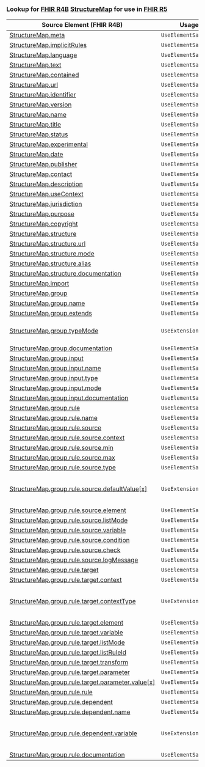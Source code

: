 ### Lookup for [FHIR R4B](https://hl7.org/fhir/R4B/) [StructureMap](https://hl7.org/fhir/R4B/StructureMap.html) for use in [FHIR R5](https://hl7.org/fhir/R5/)

| Source Element (FHIR R4B) | Usage | Target |
| -------------- | ----- | ------ |
| [StructureMap.meta](https://hl7.org/fhir/R4B/StructureMap.html#resource) | `UseElementSameName` | [StructureMap.meta](https://hl7.org/fhir/R5/StructureMap.html#resource) |
| [StructureMap.implicitRules](https://hl7.org/fhir/R4B/StructureMap.html#resource) | `UseElementSameName` | [StructureMap.implicitRules](https://hl7.org/fhir/R5/StructureMap.html#resource) |
| [StructureMap.language](https://hl7.org/fhir/R4B/StructureMap.html#resource) | `UseElementSameName` | [StructureMap.language](https://hl7.org/fhir/R5/StructureMap.html#resource) |
| [StructureMap.text](https://hl7.org/fhir/R4B/StructureMap.html#resource) | `UseElementSameName` | [StructureMap.text](https://hl7.org/fhir/R5/StructureMap.html#resource) |
| [StructureMap.contained](https://hl7.org/fhir/R4B/StructureMap.html#resource) | `UseElementSameName` | [StructureMap.contained](https://hl7.org/fhir/R5/StructureMap.html#resource) |
| [StructureMap.url](https://hl7.org/fhir/R4B/StructureMap.html#resource) | `UseElementSameName` | [StructureMap.url](https://hl7.org/fhir/R5/StructureMap.html#resource) |
| [StructureMap.identifier](https://hl7.org/fhir/R4B/StructureMap.html#resource) | `UseElementSameName` | [StructureMap.identifier](https://hl7.org/fhir/R5/StructureMap.html#resource) |
| [StructureMap.version](https://hl7.org/fhir/R4B/StructureMap.html#resource) | `UseElementSameName` | [StructureMap.version](https://hl7.org/fhir/R5/StructureMap.html#resource) |
| [StructureMap.name](https://hl7.org/fhir/R4B/StructureMap.html#resource) | `UseElementSameName` | [StructureMap.name](https://hl7.org/fhir/R5/StructureMap.html#resource) |
| [StructureMap.title](https://hl7.org/fhir/R4B/StructureMap.html#resource) | `UseElementSameName` | [StructureMap.title](https://hl7.org/fhir/R5/StructureMap.html#resource) |
| [StructureMap.status](https://hl7.org/fhir/R4B/StructureMap.html#resource) | `UseElementSameName` | [StructureMap.status](https://hl7.org/fhir/R5/StructureMap.html#resource) |
| [StructureMap.experimental](https://hl7.org/fhir/R4B/StructureMap.html#resource) | `UseElementSameName` | [StructureMap.experimental](https://hl7.org/fhir/R5/StructureMap.html#resource) |
| [StructureMap.date](https://hl7.org/fhir/R4B/StructureMap.html#resource) | `UseElementSameName` | [StructureMap.date](https://hl7.org/fhir/R5/StructureMap.html#resource) |
| [StructureMap.publisher](https://hl7.org/fhir/R4B/StructureMap.html#resource) | `UseElementSameName` | [StructureMap.publisher](https://hl7.org/fhir/R5/StructureMap.html#resource) |
| [StructureMap.contact](https://hl7.org/fhir/R4B/StructureMap.html#resource) | `UseElementSameName` | [StructureMap.contact](https://hl7.org/fhir/R5/StructureMap.html#resource) |
| [StructureMap.description](https://hl7.org/fhir/R4B/StructureMap.html#resource) | `UseElementSameName` | [StructureMap.description](https://hl7.org/fhir/R5/StructureMap.html#resource) |
| [StructureMap.useContext](https://hl7.org/fhir/R4B/StructureMap.html#resource) | `UseElementSameName` | [StructureMap.useContext](https://hl7.org/fhir/R5/StructureMap.html#resource) |
| [StructureMap.jurisdiction](https://hl7.org/fhir/R4B/StructureMap.html#resource) | `UseElementSameName` | [StructureMap.jurisdiction](https://hl7.org/fhir/R5/StructureMap.html#resource) |
| [StructureMap.purpose](https://hl7.org/fhir/R4B/StructureMap.html#resource) | `UseElementSameName` | [StructureMap.purpose](https://hl7.org/fhir/R5/StructureMap.html#resource) |
| [StructureMap.copyright](https://hl7.org/fhir/R4B/StructureMap.html#resource) | `UseElementSameName` | [StructureMap.copyright](https://hl7.org/fhir/R5/StructureMap.html#resource) |
| [StructureMap.structure](https://hl7.org/fhir/R4B/StructureMap.html#resource) | `UseElementSameName` | [StructureMap.structure](https://hl7.org/fhir/R5/StructureMap.html#resource) |
| [StructureMap.structure.url](https://hl7.org/fhir/R4B/StructureMap.html#resource) | `UseElementSameName` | [StructureMap.structure.url](https://hl7.org/fhir/R5/StructureMap.html#resource) |
| [StructureMap.structure.mode](https://hl7.org/fhir/R4B/StructureMap.html#resource) | `UseElementSameName` | [StructureMap.structure.mode](https://hl7.org/fhir/R5/StructureMap.html#resource) |
| [StructureMap.structure.alias](https://hl7.org/fhir/R4B/StructureMap.html#resource) | `UseElementSameName` | [StructureMap.structure.alias](https://hl7.org/fhir/R5/StructureMap.html#resource) |
| [StructureMap.structure.documentation](https://hl7.org/fhir/R4B/StructureMap.html#resource) | `UseElementSameName` | [StructureMap.structure.documentation](https://hl7.org/fhir/R5/StructureMap.html#resource) |
| [StructureMap.import](https://hl7.org/fhir/R4B/StructureMap.html#resource) | `UseElementSameName` | [StructureMap.import](https://hl7.org/fhir/R5/StructureMap.html#resource) |
| [StructureMap.group](https://hl7.org/fhir/R4B/StructureMap.html#resource) | `UseElementSameName` | [StructureMap.group](https://hl7.org/fhir/R5/StructureMap.html#resource) |
| [StructureMap.group.name](https://hl7.org/fhir/R4B/StructureMap.html#resource) | `UseElementSameName` | [StructureMap.group.name](https://hl7.org/fhir/R5/StructureMap.html#resource) |
| [StructureMap.group.extends](https://hl7.org/fhir/R4B/StructureMap.html#resource) | `UseElementSameName` | [StructureMap.group.extends](https://hl7.org/fhir/R5/StructureMap.html#resource) |
| [StructureMap.group.typeMode](https://hl7.org/fhir/R4B/StructureMap.html#resource) | `UseExtension` | [http://hl7.org/fhir/4.3/StructureDefinition/extension-StructureMap.group.typeMode](StructureDefinition-ext-R4B-StructureMap.gr.typeMode.html) |
| [StructureMap.group.documentation](https://hl7.org/fhir/R4B/StructureMap.html#resource) | `UseElementSameName` | [StructureMap.group.documentation](https://hl7.org/fhir/R5/StructureMap.html#resource) |
| [StructureMap.group.input](https://hl7.org/fhir/R4B/StructureMap.html#resource) | `UseElementSameName` | [StructureMap.group.input](https://hl7.org/fhir/R5/StructureMap.html#resource) |
| [StructureMap.group.input.name](https://hl7.org/fhir/R4B/StructureMap.html#resource) | `UseElementSameName` | [StructureMap.group.input.name](https://hl7.org/fhir/R5/StructureMap.html#resource) |
| [StructureMap.group.input.type](https://hl7.org/fhir/R4B/StructureMap.html#resource) | `UseElementSameName` | [StructureMap.group.input.type](https://hl7.org/fhir/R5/StructureMap.html#resource) |
| [StructureMap.group.input.mode](https://hl7.org/fhir/R4B/StructureMap.html#resource) | `UseElementSameName` | [StructureMap.group.input.mode](https://hl7.org/fhir/R5/StructureMap.html#resource) |
| [StructureMap.group.input.documentation](https://hl7.org/fhir/R4B/StructureMap.html#resource) | `UseElementSameName` | [StructureMap.group.input.documentation](https://hl7.org/fhir/R5/StructureMap.html#resource) |
| [StructureMap.group.rule](https://hl7.org/fhir/R4B/StructureMap.html#resource) | `UseElementSameName` | [StructureMap.group.rule](https://hl7.org/fhir/R5/StructureMap.html#resource) |
| [StructureMap.group.rule.name](https://hl7.org/fhir/R4B/StructureMap.html#resource) | `UseElementSameName` | [StructureMap.group.rule.name](https://hl7.org/fhir/R5/StructureMap.html#resource) |
| [StructureMap.group.rule.source](https://hl7.org/fhir/R4B/StructureMap.html#resource) | `UseElementSameName` | [StructureMap.group.rule.source](https://hl7.org/fhir/R5/StructureMap.html#resource) |
| [StructureMap.group.rule.source.context](https://hl7.org/fhir/R4B/StructureMap.html#resource) | `UseElementSameName` | [StructureMap.group.rule.source.context](https://hl7.org/fhir/R5/StructureMap.html#resource) |
| [StructureMap.group.rule.source.min](https://hl7.org/fhir/R4B/StructureMap.html#resource) | `UseElementSameName` | [StructureMap.group.rule.source.min](https://hl7.org/fhir/R5/StructureMap.html#resource) |
| [StructureMap.group.rule.source.max](https://hl7.org/fhir/R4B/StructureMap.html#resource) | `UseElementSameName` | [StructureMap.group.rule.source.max](https://hl7.org/fhir/R5/StructureMap.html#resource) |
| [StructureMap.group.rule.source.type](https://hl7.org/fhir/R4B/StructureMap.html#resource) | `UseElementSameName` | [StructureMap.group.rule.source.type](https://hl7.org/fhir/R5/StructureMap.html#resource) |
| [StructureMap.group.rule.source.defaultValue[x]](https://hl7.org/fhir/R4B/StructureMap.html#resource) | `UseExtension` | [http://hl7.org/fhir/4.3/StructureDefinition/extension-StructureMap.group.rule.source.defaultValue](StructureDefinition-ext-R4B-StructureMap.gr.ru.so.defaultValue.html) |
| [StructureMap.group.rule.source.element](https://hl7.org/fhir/R4B/StructureMap.html#resource) | `UseElementSameName` | [StructureMap.group.rule.source.element](https://hl7.org/fhir/R5/StructureMap.html#resource) |
| [StructureMap.group.rule.source.listMode](https://hl7.org/fhir/R4B/StructureMap.html#resource) | `UseElementSameName` | [StructureMap.group.rule.source.listMode](https://hl7.org/fhir/R5/StructureMap.html#resource) |
| [StructureMap.group.rule.source.variable](https://hl7.org/fhir/R4B/StructureMap.html#resource) | `UseElementSameName` | [StructureMap.group.rule.source.variable](https://hl7.org/fhir/R5/StructureMap.html#resource) |
| [StructureMap.group.rule.source.condition](https://hl7.org/fhir/R4B/StructureMap.html#resource) | `UseElementSameName` | [StructureMap.group.rule.source.condition](https://hl7.org/fhir/R5/StructureMap.html#resource) |
| [StructureMap.group.rule.source.check](https://hl7.org/fhir/R4B/StructureMap.html#resource) | `UseElementSameName` | [StructureMap.group.rule.source.check](https://hl7.org/fhir/R5/StructureMap.html#resource) |
| [StructureMap.group.rule.source.logMessage](https://hl7.org/fhir/R4B/StructureMap.html#resource) | `UseElementSameName` | [StructureMap.group.rule.source.logMessage](https://hl7.org/fhir/R5/StructureMap.html#resource) |
| [StructureMap.group.rule.target](https://hl7.org/fhir/R4B/StructureMap.html#resource) | `UseElementSameName` | [StructureMap.group.rule.target](https://hl7.org/fhir/R5/StructureMap.html#resource) |
| [StructureMap.group.rule.target.context](https://hl7.org/fhir/R4B/StructureMap.html#resource) | `UseElementSameName` | [StructureMap.group.rule.target.context](https://hl7.org/fhir/R5/StructureMap.html#resource) |
| [StructureMap.group.rule.target.contextType](https://hl7.org/fhir/R4B/StructureMap.html#resource) | `UseExtension` | [http://hl7.org/fhir/4.3/StructureDefinition/extension-StructureMap.group.rule.target.contextType](StructureDefinition-ext-R4B-StructureMap.gr.ru.ta.contextType.html) |
| [StructureMap.group.rule.target.element](https://hl7.org/fhir/R4B/StructureMap.html#resource) | `UseElementSameName` | [StructureMap.group.rule.target.element](https://hl7.org/fhir/R5/StructureMap.html#resource) |
| [StructureMap.group.rule.target.variable](https://hl7.org/fhir/R4B/StructureMap.html#resource) | `UseElementSameName` | [StructureMap.group.rule.target.variable](https://hl7.org/fhir/R5/StructureMap.html#resource) |
| [StructureMap.group.rule.target.listMode](https://hl7.org/fhir/R4B/StructureMap.html#resource) | `UseElementSameName` | [StructureMap.group.rule.target.listMode](https://hl7.org/fhir/R5/StructureMap.html#resource) |
| [StructureMap.group.rule.target.listRuleId](https://hl7.org/fhir/R4B/StructureMap.html#resource) | `UseElementSameName` | [StructureMap.group.rule.target.listRuleId](https://hl7.org/fhir/R5/StructureMap.html#resource) |
| [StructureMap.group.rule.target.transform](https://hl7.org/fhir/R4B/StructureMap.html#resource) | `UseElementSameName` | [StructureMap.group.rule.target.transform](https://hl7.org/fhir/R5/StructureMap.html#resource) |
| [StructureMap.group.rule.target.parameter](https://hl7.org/fhir/R4B/StructureMap.html#resource) | `UseElementSameName` | [StructureMap.group.rule.target.parameter](https://hl7.org/fhir/R5/StructureMap.html#resource) |
| [StructureMap.group.rule.target.parameter.value[x]](https://hl7.org/fhir/R4B/StructureMap.html#resource) | `UseElementSameName` | [StructureMap.group.rule.target.parameter.value[x]](https://hl7.org/fhir/R5/StructureMap.html#resource) |
| [StructureMap.group.rule.rule](https://hl7.org/fhir/R4B/StructureMap.html#resource) | `UseElementSameName` | [StructureMap.group.rule.rule](https://hl7.org/fhir/R5/StructureMap.html#resource) |
| [StructureMap.group.rule.dependent](https://hl7.org/fhir/R4B/StructureMap.html#resource) | `UseElementSameName` | [StructureMap.group.rule.dependent](https://hl7.org/fhir/R5/StructureMap.html#resource) |
| [StructureMap.group.rule.dependent.name](https://hl7.org/fhir/R4B/StructureMap.html#resource) | `UseElementSameName` | [StructureMap.group.rule.dependent.name](https://hl7.org/fhir/R5/StructureMap.html#resource) |
| [StructureMap.group.rule.dependent.variable](https://hl7.org/fhir/R4B/StructureMap.html#resource) | `UseExtension` | [http://hl7.org/fhir/4.3/StructureDefinition/extension-StructureMap.group.rule.dependent.variable](StructureDefinition-ext-R4B-StructureMap.gr.ru.de.variable.html) |
| [StructureMap.group.rule.documentation](https://hl7.org/fhir/R4B/StructureMap.html#resource) | `UseElementSameName` | [StructureMap.group.rule.documentation](https://hl7.org/fhir/R5/StructureMap.html#resource) |

